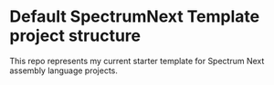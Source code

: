 # Default SpectrumNext Template project structure

This repo represents my current starter template for Spectrum Next assembly language projects.